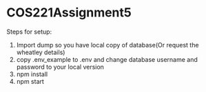# COS221Assignment5

Steps for setup:
1) Import dump so you have local copy of database(Or request the wheatley details)
2) copy .env_example to .env and change database username and password to your local version
3) npm install
4) npm start